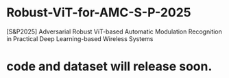 # Robust-ViT-for-AMC-S-P-2025
[S&amp;P2025] Adversarial Robust ViT-based Automatic Modulation Recognition in Practical Deep Learning-based Wireless Systems

# code and dataset will release soon.
